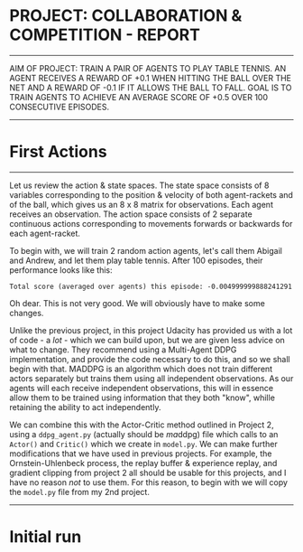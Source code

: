 # PROJECT: COLLABORATION & COMPETITION - REPORT 

------

AIM OF PROJECT: TRAIN A PAIR OF AGENTS TO PLAY TABLE TENNIS. AN AGENT RECEIVES A REWARD OF +0.1 WHEN HITTING THE BALL OVER THE NET AND A REWARD OF -0.1 IF IT ALLOWS THE BALL TO FALL. GOAL IS TO TRAIN AGENTS TO ACHIEVE AN AVERAGE SCORE OF +0.5 OVER 100 CONSECUTIVE EPISODES.

------

# First Actions 

------

Let us review the action & state spaces. The state space consists of 8 variables corresponding to the position & velocity of both agent-rackets and of the ball, which gives us an 8 x 8 matrix for observations. Each agent receives an observation. The action space consists of 2 separate continuous actions corresponding to movements forwards or backwards for each agent-racket. 

To begin with, we will train 2 random action agents, let's call them Abigail and Andrew, and let them play table tennis. After 100 episodes, their performance looks like this: 

`Total score (averaged over agents) this episode: -0.004999999888241291`

Oh dear. This is not very good. We will obviously have to make some changes. 

Unlike the previous project, in this project Udacity has provided us with a lot of code - a *lot* - which we can build upon, but we are given less advice on what to change. They recommend using a Multi-Agent DDPG implementation, and provide the code necessary to do this, and so we shall begin with that. MADDPG is an algorithm which does not train different actors separately but trains them using all independent observations. As our agents will each receive independent observations, this will in essence allow them to be trained using information that they both "know", whille retaining the ability to act independently. 

We can combine this with the Actor-Critic method outlined in Project 2, using a `ddpg_agent.py` (actually should be *ma*ddpg) file which calls to an `Actor()` and `Critic()` which we create in `model.py`. We can make further modifications that we have used in previous projects. For example, the Ornstein-Uhlenbeck process, the replay buffer & experience replay, and gradient clipping from project 2 all should be usable for this projects, and I have no reason *not* to use them. For this reason, to begin with we will copy the `model.py` file from my 2nd project. 

-------

# Initial run 





 
